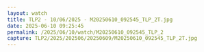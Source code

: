```yaml
---
layout: watch
title: TLP2 - 10/06/2025 - M20250610_092545_TLP_2T.jpg
date: 2025-06-10 09:25:45
permalink: /2025/06/10/watch/M20250610_092545_TLP_2
capture: TLP2/2025/202506/20250609/M20250610_092545_TLP_2T.jpg
---
```

